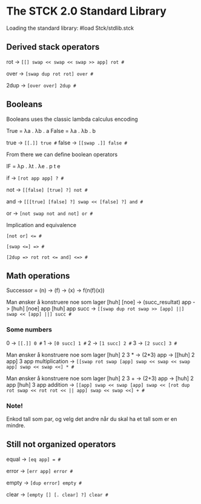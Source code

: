 The STCK 2.0 Standard Library
=============================

Loading the standard library:
#load Stck/stdlib.stck

Derived stack operators
-----------------------
rot -> ```[[] swap << swap << swap >> app] rot #```

over -> ```[swap dup rot rot] over #```

2dup -> ```[over over] 2dup #```

Booleans
--------
Booleans uses the classic lambda calculus encoding

True = λa . λb . a
False = λa . λb . b

true -> ```[[.]] true #```
false -> ```[[swap .]] false #```

From there we can define boolean operators

IF = λp . λt . λe . p t e

if -> ```[rot app app] ? #```

not -> ```[[false] [true] ?] not #```

and -> ```[[[true] [false] ?] swap << [false] ?] and #```

or -> ```[not swap not and not] or #```

Implication and equivalence

```[not or] <= #```

```[swap <=] => #```

```[2dup => rot rot <= and] <=> #```

Math operations
---------------

Successor = (n) -> (f) -> (x) -> f(n(f)(x))

Man ønsker å konstruere noe som lager [huh] [noe] -> (succ_resultat) app -> [huh] [noe] app [huh] app
succ -> ```[[swap dup rot swap >> [app] ||] swap << [app] ||] succ #```

### Some numbers
0 -> ```[[.]] 0 #```
1 -> ```[0 succ] 1 #```
2 -> ```[1 succ] 2 #```
3 -> ```[2 succ] 3 #```

Man ønsker å konstruere noe som lager [huh] 2 3 * -> (2*3) app -> [[huh] 2 app] 3 app
multiplication -> ```[[swap rot swap [app] swap << swap << swap app] swap << swap <<] * #```

Man ønsker å konstruere noe som lager [huh] 2 3 + -> (2+3) app -> [huh] 2 app [huh] 3 app
addition -> ```[[app] swap << swap [app] swap << [rot dup rot swap << rot rot << || app] swap << swap <<] + #```

### Note!

Enkod tall som par, og velg det andre når du skal ha et tall som er en mindre.


Still not organized operators
-----------------------------

equal -> ```[eq app] = #```

error -> ```[err app] error #```

empty -> ```[dup error] empty #```

clear -> ```[empty [] [. clear] ?] clear #```